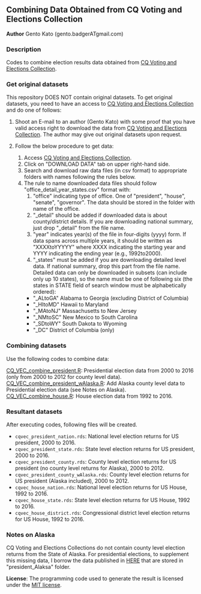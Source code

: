 ## Combining Data Obtained from CQ Voting and Elections Collection

**Author** Gento Kato (gento.badgerATgmail.com)

### Description

Codes to combine election results data obtained from [CQ Voting and Elections Collection](http://library.cqpress.com/elections/).

### Get original datasets

This repository DOES NOT contain original datasets. To get original datasets, you need to have an access to [CQ Voting and Elections Collection](http://library.cqpress.com/elections/) and do one of follows:

1. Shoot an E-mail to an author (Gento Kato) with some proof that you have valid access right to download the data from [CQ Voting and Elections Collection](http://library.cqpress.com/elections/). The author may give out original datasets upon request. 

2. Follow the below procedure to get data:  
    1. Access [CQ Voting and Elections Collection](http://library.cqpress.com/elections/).
    2. Click on "DOWNLOAD DATA" tab on upper right-hand side.
    3. Search and download raw data files (in csv format) to appropriate folders with names following the rules below.
    4. The rule to name downloaded data files should follow "office_detail_year_states.csv" format with:
       1. "office" indicating type of office. One of "president", "house", "senate", "governor". The data should be stored in the folder with name of the office.
       2. "_detail" should be added if downloaded data is about county/district details. If you are downloading national summary, just drop "_detail" from the file name.
       3. "year" indicates year(s) of the file in four-digits (yyyy) form. If data spans across multiple years, it should be written as "XXXXtoYYYYY" where XXXX indicating the starting year and YYYY indicating the ending year (e.g., 1992to2000). 
       4. "_states" must be added if you are downloading detailed level data. If national summary, drop this part from the file name. Detailed data can only be downloaded in subsets (can include only up 10 states), so the name must be one of following six (the states in STATE field of search window must be alphabetically ordered):
        * "_ALtoGA" Alabama to Georgia (excluding District of Columbia)
        * "_HItoMD" Hawaii to Maryland
        * "_MAtoNJ" Massachusetts to New Jersey
        * "_NMtoSC" New Mexico to South Carolina
        * "_SDtoWY" South Dakota to Wyoming
        * "_DC" District of Columbia (only)

### Combining datasets

Use the following codes to combine data:

[CQ_VEC_combine_president.R](CQ_VEC_combine_president.R): Presidential election data from 2000 to 2016 (only from 2000 to 2012 for county level data).
[CQ_VEC_combine_president_wAlaska.R](CQ_VEC_combine_president_wAlaska.R): Add Alaska county level data to Presidential election data (see Notes on Alaska).
[CQ_VEC_combine_house.R](CQ_VEC_combine_house.R): House election data from 1992 to 2016.

### Resultant datasets

After executing codes, following files will be created.

* <code>cqvec_president_nation.rds</code>: National level election returns for US president, 2000 to 2016.
* <code>cqvec_president_state.rds</code>: State level election returns for US president, 2000 to 2016.
* <code>cqvec_president_county.rds</code>: County level election returns for US president (no county level returns for Alaska), 2000 to 2012.
* <code>cqvec_president_county_wAlaska.rds</code>: County level election returns for US president (Alaska included), 2000 to 2012.
* <code>cqvec_house_nation.rds</code>: National level election returns for US House, 1992 to 2016.
* <code>cqvec_house_state.rds</code>: State level election returns for US House, 1992 to 2016.
* <code>cqvec_house_district.rds</code>: Congressional district level election returns for US House, 1992 to 2016.

### Notes on Alaska

CQ Voting and Elections Collections do not contain county level election returns from the State of Alaska. For presidential elections, to supplement this missing data, I borrow the data published in [HERE](https://rrhelections.com/index.php/2018/02/02/alaska-results-by-county-equivalent-1960-2016/
) that are stored in "president_Alaksa" folder.

**License**: The programming code used to generate the result is licensed under the [MIT license](https://choosealicense.com/licenses/mit/).